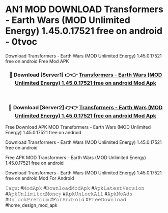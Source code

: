 # AN1 MOD DOWNLOAD Transformers - Earth Wars (MOD Unlimited Energy) 1.45.0.17521 free on android - 0tvoc
Download Transformers - Earth Wars (MOD Unlimited Energy) 1.45.0.17521 free on android Free Mod APK

<div align="center">
<h3>🔴 Download [Server1] 👉👉 <a href="https://apk-comot.site?title=Transformers_-_Earth_Wars_(MOD_Unlimited_Energy)_1.45.0.17521_free_on_android">Transformers - Earth Wars (MOD Unlimited Energy) 1.45.0.17521 free on android Mod Apk</a></h3><br>

<h3>🔴 Download [Server2] 👉👉 <a href="https://apk-comot.site?title=Transformers_-_Earth_Wars_(MOD_Unlimited_Energy)_1.45.0.17521_free_on_android">Transformers - Earth Wars (MOD Unlimited Energy) 1.45.0.17521 free on android Mod Apk</a></h3>
</div>


Free Download APK MOD Transformers - Earth Wars (MOD Unlimited Energy) 1.45.0.17521 free on android

Download Transformers - Earth Wars (MOD Unlimited Energy) 1.45.0.17521 free on android 

Free APK MOD Transformers - Earth Wars (MOD Unlimited Energy) 1.45.0.17521 free on android 

Download Transformers - Earth Wars (MOD Unlimited Energy) 1.45.0.17521 free on android Mod For Android

𝚃𝚊𝚐𝚜: #𝙼𝚘𝚍𝙰𝚙𝚔 #𝙳𝚘𝚠𝚗𝚕𝚘𝚊𝚍𝙼𝚘𝚍𝙰𝚙𝚔 #𝙰𝚙𝚔𝙻𝚊𝚝𝚎𝚜𝚝𝚅𝚎𝚛𝚜𝚒𝚘𝚗 #𝙰𝚙𝚔𝚄𝚗𝚕𝚒𝚖𝚒𝚝𝚎𝚍𝙼𝚘𝚗𝚎𝚢 #𝙰𝚙𝚔𝚄𝚗𝚕𝚘𝚌𝚔𝙰𝚕𝚕 #𝙰𝚙𝚔𝙽𝚘𝙰𝚍𝚜 #𝚄𝚗𝚕𝚘𝚌𝚔𝙿𝚛𝚎𝚖𝚒𝚞𝚖 #𝙵𝚘𝚛𝙰𝚗𝚍𝚛𝚘𝚒𝚍 #𝙵𝚛𝚎𝚎𝙳𝚘𝚠𝚗𝚕𝚘𝚊𝚍 #home_design_mod_apk